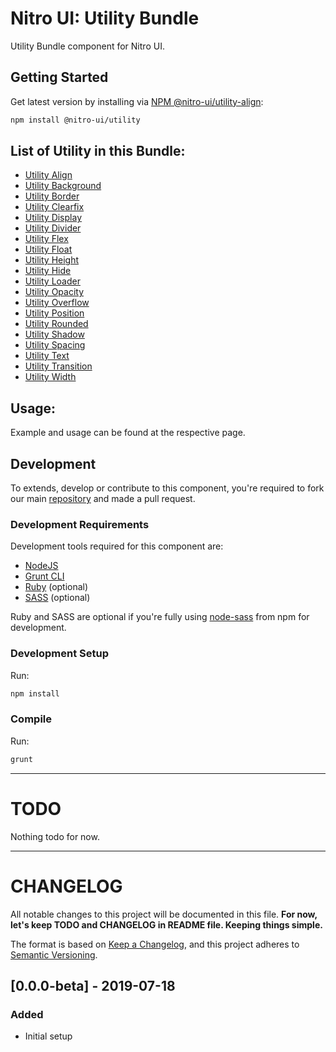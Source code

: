 # Nitro UI: Utility Bundle

Utility Bundle component for Nitro UI.

## Getting Started

Get latest version by installing via [NPM @nitro-ui/utility-align](https://www.npmjs.com/package/@nitro-ui/utility-align):

```sh
npm install @nitro-ui/utility
```



## List of Utility in this Bundle:
- [Utility Align](https://github.com/icarasia-/nitro-ui/tree/master/packages/utility-align)
- [Utility Background](https://github.com/icarasia-/nitro-ui/tree/master/packages/utility-background)
- [Utility Border](https://github.com/icarasia-/nitro-ui/tree/master/packages/utility-border)
- [Utility Clearfix](https://github.com/icarasia-/nitro-ui/tree/master/packages/utility-clearfix)
- [Utility Display](https://github.com/icarasia-/nitro-ui/tree/master/packages/utility-display)
- [Utility Divider](https://github.com/icarasia-/nitro-ui/tree/master/packages/utility-divider)
- [Utility Flex](https://github.com/icarasia-/nitro-ui/tree/master/packages/utility-flex)
- [Utility Float](https://github.com/icarasia-/nitro-ui/tree/master/packages/utility-float)
- [Utility Height](https://github.com/icarasia-/nitro-ui/tree/master/packages/utility-height)
- [Utility Hide](https://github.com/icarasia-/nitro-ui/tree/master/packages/utility-hide)
- [Utility Loader](https://github.com/icarasia-/nitro-ui/tree/master/packages/utility-loader)
- [Utility Opacity](https://github.com/icarasia-/nitro-ui/tree/master/packages/utility-opacity)
- [Utility Overflow](https://github.com/icarasia-/nitro-ui/tree/master/packages/utility-overflow)
- [Utility Position](https://github.com/icarasia-/nitro-ui/tree/master/packages/utility-position)
- [Utility Rounded](https://github.com/icarasia-/nitro-ui/tree/master/packages/utility-rounded)
- [Utility Shadow](https://github.com/icarasia-/nitro-ui/tree/master/packages/utility-shadow)
- [Utility Spacing](https://github.com/icarasia-/nitro-ui/tree/master/packages/utility-spacing)
- [Utility Text](https://github.com/icarasia-/nitro-ui/tree/master/packages/utility-text)
- [Utility Transition](https://github.com/icarasia-/nitro-ui/tree/master/packages/utility-transition)
- [Utility Width](https://github.com/icarasia-/nitro-ui/tree/master/packages/utility-width)

## Usage:

Example and usage can be found at the respective page.

## Development

To extends, develop or contribute to this component, you're required to fork our main [repository](https://github.com/icarasia-/nitro-ui) and made a pull request.

### Development Requirements

Development tools required for this component are:

- [NodeJS](https://nodejs.org/en/)
- [Grunt CLI](https://gruntjs.com)
- [Ruby](https://www.ruby-lang.org/en/) (optional)
- [SASS](https://sass-lang.com) (optional)

Ruby and SASS are optional if you're fully using [node-sass](https://github.com/sass/node-sass) from npm for development.

### Development Setup

Run:

```sh
npm install
```

### Compile

Run:

```sh
grunt
```
---

# TODO

Nothing todo for now.

---

# CHANGELOG

All notable changes to this project will be documented in this file. **For now, let's keep TODO and CHANGELOG in README file. Keeping things simple.**

The format is based on [Keep a Changelog](https://keepachangelog.com/en/1.0.0/),
and this project adheres to [Semantic Versioning](https://semver.org/spec/v2.0.0.html).

## [0.0.0-beta] - 2019-07-18
### Added
- Initial setup
